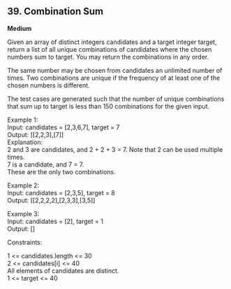 ## **39. Combination Sum**

**Medium**

Given an array of distinct integers candidates and a target integer target, return a list of all unique combinations of candidates where the chosen numbers sum to target. You may return the combinations in any order.

The same number may be chosen from candidates an unlimited number of times. Two combinations are unique if the frequency of at least one of the chosen numbers is different.

The test cases are generated such that the number of unique combinations that sum up to target is less than 150 combinations for the given input.

 
Example 1: <br>
Input: candidates = [2,3,6,7], target = 7<br>
Output: [[2,2,3],[7]]<br>
Explanation:<br>
2 and 3 are candidates, and 2 + 2 + 3 = 7. Note that 2 can be used multiple times.<br>
7 is a candidate, and 7 = 7.<br>
These are the only two combinations.<br>

Example 2:<br>
Input: candidates = [2,3,5], target = 8<br>
Output: [[2,2,2,2],[2,3,3],[3,5]]<br>

Example 3:<br>
Input: candidates = [2], target = 1<br>
Output: []
 

Constraints:

1 <= candidates.length <= 30<br>
2 <= candidates[i] <= 40<br>
All elements of candidates are distinct.<br>
1 <= target <= 40